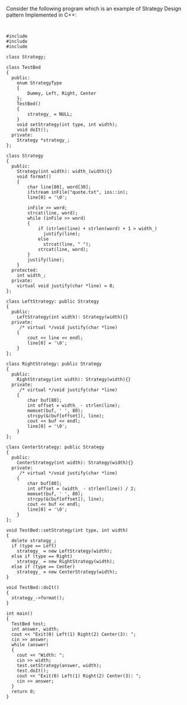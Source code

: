 
Consider the following program which is an example of Strategy Design pattern Implemented in C++:

<pre><code>

#include <iostream.h>
#include <fstream.h>
#include <string.h>

class Strategy;

class TestBed
{
  public:
    enum StrategyType
    {
        Dummy, Left, Right, Center
    };
    TestBed()
    {
        strategy_ = NULL;
    }
    void setStrategy(int type, int width);
    void doIt();
  private:
    Strategy *strategy_;
};

class Strategy
{
  public:
    Strategy(int width): width_(width){}
    void format()
    {
        char line[80], word[30];
        ifstream inFile("quote.txt", ios::in);
        line[0] = '\0';

        inFile >> word;
        strcat(line, word);
        while (inFile >> word)
        {
            if (strlen(line) + strlen(word) + 1 > width_)
              justify(line);
            else
              strcat(line, " ");
            strcat(line, word);
        }
        justify(line);
    }
  protected:
    int width_;
  private:
    virtual void justify(char *line) = 0;
};

class LeftStrategy: public Strategy
{
  public:
    LeftStrategy(int width): Strategy(width){}
  private:
     /* virtual */void justify(char *line)
    {
        cout << line << endl;
        line[0] = '\0';
    }
};

class RightStrategy: public Strategy
{
  public:
    RightStrategy(int width): Strategy(width){}
  private:
     /* virtual */void justify(char *line)
    {
        char buf[80];
        int offset = width_ - strlen(line);
        memset(buf, ' ', 80);
        strcpy(&(buf[offset]), line);
        cout << buf << endl;
        line[0] = '\0';
    }
};

class CenterStrategy: public Strategy
{
  public:
    CenterStrategy(int width): Strategy(width){}
  private:
     /* virtual */void justify(char *line)
    {
        char buf[80];
        int offset = (width_ - strlen(line)) / 2;
        memset(buf, ' ', 80);
        strcpy(&(buf[offset]), line);
        cout << buf << endl;
        line[0] = '\0';
    }
};

void TestBed::setStrategy(int type, int width)
{
  delete strategy_;
  if (type == Left)
    strategy_ = new LeftStrategy(width);
  else if (type == Right)
    strategy_ = new RightStrategy(width);
  else if (type == Center)
    strategy_ = new CenterStrategy(width);
}

void TestBed::doIt()
{
  strategy_->format();
}

int main()
{
  TestBed test;
  int answer, width;
  cout << "Exit(0) Left(1) Right(2) Center(3): ";
  cin >> answer;
  while (answer)
  {
    cout << "Width: ";
    cin >> width;
    test.setStrategy(answer, width);
    test.doIt();
    cout << "Exit(0) Left(1) Right(2) Center(3): ";
    cin >> answer;
  }
  return 0;
}
</code></pre>
